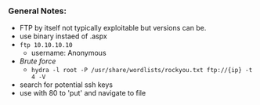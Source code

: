 ### General Notes:
- FTP by itself not typically exploitable but versions can be.
- use binary instaed of .aspx
- `ftp 10.10.10.10`
  - username: Anonymous
- *Brute force*
  - `hydra -l root -P /usr/share/wordlists/rockyou.txt ftp://{ip} -t 4 -V`
- search for potential ssh keys
- use with 80 to 'put' and navigate to file
